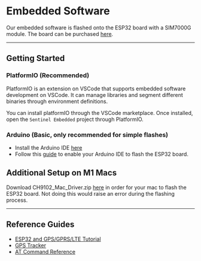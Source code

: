 # Embedded Software

Our embedded software is flashed onto the ESP32 board with a SIM7000G module. The board can be purchased [here][esp32-sim7000g-purchase].

---
## Getting Started
### PlatformIO (Recommended)
PlatformIO is an extension on VSCode that supports embedded software development on VSCode.
It can manage libraries and segment different binaries through environment definitions.

You can install platformIO through the VSCode marketplace.
Once installed, open the `Sentinel Embedded` project through PlatformIO.

### Arduino (Basic, only recommended for simple flashes)
- Install the Arduino IDE [here][arduino-ide-install]
- Follow this [guide][esp32-arduino] to enable your Arduino IDE to flash the ESP32 board.

## Additional Setup on M1 Macs
Download CH9102_Mac_Driver.zip [here][ch9102-mac-driver] in order for your mac to flash the ESP32 board. Not doing this would raise an error during the flashing process.

---
## Reference Guides
- [ESP32 and GPS/GPRS/LTE Tutorial][esp32-tutorial]
- [GPS Tracker][gps-tracker-arduino]
- [AT Command Reference][at_command_reference]

[esp32-sim7000g-purchase]: https://pt.aliexpress.com/i/4000542688096.html?gatewayAdapt=glo2bra
[arduino-ide-install]: https://www.arduino.cc/en/software
[esp32-arduino]: https://randomnerdtutorials.com/installing-esp32-arduino-ide-2-0
[ch9102-mac-driver]: https://github.com/Xinyuan-LilyGO/LilyGo-T-Call-SIM800/issues/139
[esp32-tutorial]: https://randomnerdtutorials.com/lilygo-t-sim7000g-esp32-lte-gprs-gps/
[gps-tracker-arduino]: https://www.hackster.io/botletics/real-time-2g-3g-lte-arduino-gps-tracker-iot-dashboard-01d471
[at_command_reference]: https://www.commfront.com/pages/at-commands#:~:text=AT%20commands%20are%20used%20for,COM%20port%20and%20IP%20parameters.